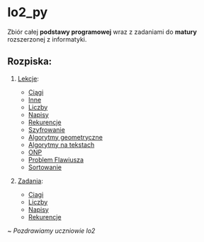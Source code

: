 # lo2_py
 Zbiór całej **podstawy programowej** wraz z zadaniami do **matury** rozszerzonej z informatyki.

## Rozpiska:

1.  [Lekcje](./Lekcje/):
    - [Ciągi](./Lekcje/Ciągi/)
    - [Inne](./Lekcje/Inne/)
    - [Liczby](./Lekcje/Liczby/)
    - [Napisy](./Lekcje/Napisy/)
    - [Rekurencje](./Lekcje/Rekurencje/)
    - [Szyfrowanie](./Lekcje/Szyfrowanie/)
    - [Algorytmy geometryczne](./Lekcje/Algorytmy_geometryczne/)
    - [Algorytmy na tekstach](./Lekcje/algorytmy_na_tekstach/)
    - [ONP](./Lekcje/onp/)
    - [Problem Flawiusza](./Lekcje/problem_flawiusza/)
    - [Sortowanie](./Lekcje/sortowanie/)
    

2. [Zadania](/Zadania/):
    - [Ciagi](./Zadania/Ciagi/)
    - [Liczby](./Zadania/Liczby/)
    - [Napisy](./Zadania/Napisy/)
    - [Rekurencje](./Zadania/Rekurencje/)


~ *Pozdrawiamy uczniowie lo2*


